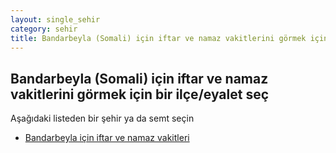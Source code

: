 ```yaml
---
layout: single_sehir
category: sehir
title: Bandarbeyla (Somali) için iftar ve namaz vakitlerini görmek için bir ilçe/eyalet seç
---
```



## Bandarbeyla (Somali) için iftar ve namaz vakitlerini görmek için bir ilçe/eyalet seç

Aşağıdaki listeden bir şehir ya da semt seçin


* [Bandarbeyla için iftar ve namaz vakitleri](/iftar.html?sehir=Bandarbeyla&ulke=Somali&state=Bandarbeyla)
